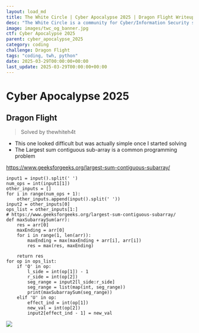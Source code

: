 ```yaml
---
layout: load_md
title: The White Circle | Cyber Apocalypse 2025 | Dragon Flight Writeup
desc: "The White Circle is a community for Cyber/Information Security students, enthusiasts and professionals. You can discuss anything related to Security, share your knowledge with others, get help when you need it and proceed further in your journey with amazing people from all over the world."
image: images/twc_og_banner.jpg
ctf: Cyber Apocalypse 2025
parent: cyber_apocalypse_2025
category: coding
challenge: Dragon Flight
tags: "coding, twh, python"
date: 2025-03-29T00:00:00+00:00
last_update: 2025-03-29T00:00:00+00:00
---
```


<h1 class="heading card-title white-text">Cyber Apocalypse 2025</h1>


## Dragon Flight
> Solved by thewhiteh4t


- This one looked difficult but was actually simple once I started solving
- The Largest sum contiguous sub-array is a common programming problem


https://www.geeksforgeeks.org/largest-sum-contiguous-subarray/



    input1 = input().split(' ')
    num_ops = int(input1[1])
    other_inputs = []
    for i in range(num_ops + 1):
        other_inputs.append(input().split(' '))
    input2 = other_inputs[0]
    ops_list = other_inputs[1:]
    # https://www.geeksforgeeks.org/largest-sum-contiguous-subarray/
    def maxSubarraySum(arr):
        res = arr[0]
        maxEnding = arr[0]
        for i in range(1, len(arr)):
            maxEnding = max(maxEnding + arr[i], arr[i])
            res = max(res, maxEnding)
            
        return res
    for op in ops_list:
        if 'Q' in op:
            l_side = int(op[1]) - 1
            r_side = int(op[2])
            seg_range = input2[l_side:r_side]
            seg_range = list(map(int, seg_range))
            print(maxSubarraySum(seg_range))
        elif 'U' in op:
            effect_ind = int(op[1])
            new_val = int(op[2])
            input2[effect_ind - 1] = new_val
    


![](https://i.imgur.com/BeI04WV.png)

